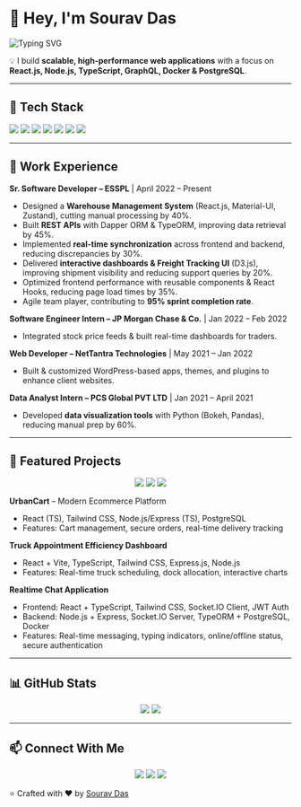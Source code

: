 # 👋 Hey, I'm Sourav Das

<p align="left">
  <img src="https://readme-typing-svg.herokuapp.com?font=Fira+Code&size=25&duration=3000&pause=1000&color=00fffa&center=true&vCenter=true&width=600&lines=Software+Developer+|+React.js+%26+Node.js+Enthusiast+|+Full-Stack+Innovator" alt="Typing SVG"/>
</p>

💡 I build **scalable, high-performance web applications** with a focus on **React.js, Node.js, TypeScript, GraphQL, Docker & PostgreSQL**.

---

## 🚀 Tech Stack

<p>
  <img src="https://img.shields.io/badge/React-61DAFB?style=for-the-badge&logo=react&logoColor=black" />
  <img src="https://img.shields.io/badge/TypeScript-3178C6?style=for-the-badge&logo=typescript&logoColor=white" />
  <img src="https://img.shields.io/badge/Node.js-339933?style=for-the-badge&logo=node.js&logoColor=white" />
  <img src="https://img.shields.io/badge/Express.js-000000?style=for-the-badge&logo=express&logoColor=white" />
  <img src="https://img.shields.io/badge/PostgreSQL-316192?style=for-the-badge&logo=postgresql&logoColor=white" />
  <img src="https://img.shields.io/badge/Docker-2496ED?style=for-the-badge&logo=docker&logoColor=white" />
  <img src="https://img.shields.io/badge/GraphQL-E10098?style=for-the-badge&logo=graphql&logoColor=white" />
</p>

---

## 💼 Work Experience

**Sr. Software Developer – ESSPL** | April 2022 – Present  
- Designed a **Warehouse Management System** (React.js, Material-UI, Zustand), cutting manual processing by 40%.  
- Built **REST APIs** with Dapper ORM & TypeORM, improving data retrieval by 45%.  
- Implemented **real-time synchronization** across frontend and backend, reducing discrepancies by 30%.  
- Delivered **interactive dashboards & Freight Tracking UI** (D3.js), improving shipment visibility and reducing support queries by 20%.  
- Optimized frontend performance with reusable components & React Hooks, reducing page load times by 35%.  
- Agile team player, contributing to **95% sprint completion rate**.  

**Software Engineer Intern – JP Morgan Chase & Co.** | Jan 2022 – Feb 2022  
- Integrated stock price feeds & built real-time dashboards for traders.  

**Web Developer – NetTantra Technologies** | May 2021 – Jan 2022  
- Built & customized WordPress-based apps, themes, and plugins to enhance client websites.  

**Data Analyst Intern – PCS Global PVT LTD** | Jan 2021 – April 2021  
- Developed **data visualization tools** with Python (Bokeh, Pandas), reducing manual prep by 60%.  

---

## 🌟 Featured Projects

<p align="center">
  <img src="https://img.shields.io/badge/UrbanCart-Ecommerce-00fffa?style=for-the-badge" />
  <img src="https://img.shields.io/badge/TruckDashboard-Logistics-ff6f61?style=for-the-badge" />
  <img src="https://img.shields.io/badge/RealtimeChat-App-8affc1?style=for-the-badge" />
</p>

**UrbanCart** – Modern Ecommerce Platform  
* React (TS), Tailwind CSS, Node.js/Express (TS), PostgreSQL  
* Features: Cart management, secure orders, real-time delivery tracking  

**Truck Appointment Efficiency Dashboard**  
* React + Vite, TypeScript, Tailwind CSS, Express.js, Node.js  
* Features: Real-time truck scheduling, dock allocation, interactive charts  

**Realtime Chat Application**  
* Frontend: React + TypeScript, Tailwind CSS, Socket.IO Client, JWT Auth  
* Backend: Node.js + Express, Socket.IO Server, TypeORM + PostgreSQL, Docker  
* Features: Real-time messaging, typing indicators, online/offline status, secure authentication  

---

## 📊 GitHub Stats

<p align="center">
  <img src="https://github-readme-stats.vercel.app/api?username=iamsouravdas&show_icons=true&theme=radical&hide_border=true" />
  <img src="https://github-readme-stats.vercel.app/api/top-langs/?username=iamsouravdas&layout=compact&theme=radical&hide_border=true" />
</p>

---

## 📫 Connect With Me

<p align="center">
  <a href="https://www.linkedin.com/in/sourav-das538a49235/"><img src="https://img.shields.io/badge/LinkedIn-0077B5?style=for-the-badge&logo=linkedin&logoColor=white" /></a>
  <a href="https://twitter.com/"><img src="https://img.shields.io/badge/Twitter-1DA1F2?style=for-the-badge&logo=twitter&logoColor=white" /></a>
  <a href="mailto:iamsouravdasofficial@gmail.com"><img src="https://img.shields.io/badge/Gmail-D14836?style=for-the-badge&logo=gmail&logoColor=white" /></a>
</p>

⭐ Crafted with ❤️ by [Sourav Das](https://github.com/iamsouravdas)
